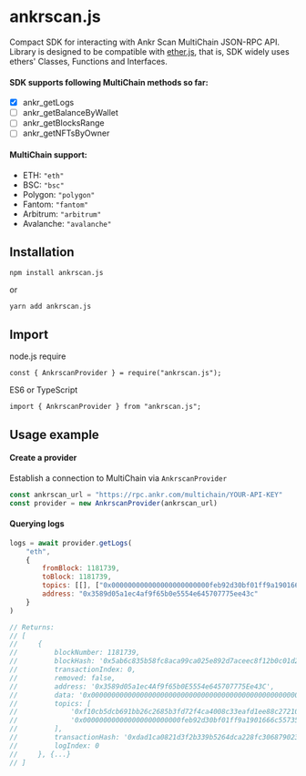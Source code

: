 # ankrscan.js
Compact SDK for interacting with Ankr Scan MultiChain JSON-RPC API.
Library is designed to be compatible with [ether.js](https://github.com/ethers-io/ethers.js),
that is, SDK widely uses ethers' Classes, Functions and Interfaces.

#### SDK supports following MultiChain methods so far:

- [x] ankr_getLogs
- [ ] ankr_getBalanceByWallet
- [ ] ankr_getBlocksRange
- [ ] ankr_getNFTsByOwner

#### MultiChain support:
- ETH: `"eth"`
- BSC: `"bsc"`
- Polygon: `"polygon"`
- Fantom: `"fantom"`
- Arbitrum: `"arbitrum"`
- Avalanche: `"avalanche"`

## Installation
```shell
npm install ankrscan.js
```
or
```shell
yarn add ankrscan.js
```

## Import
node.js require
```shell
const { AnkrscanProvider } = require("ankrscan.js");
```
ES6 or TypeScript
```shell
import { AnkrscanProvider } from "ankrscan.js";
```

## Usage example

#### Create a provider
Establish a connection to MultiChain via `AnkrscanProvider`
```javascript
const ankrscan_url = "https://rpc.ankr.com/multichain/YOUR-API-KEY"
const provider = new AnkrscanProvider(ankrscan_url)
```

#### Querying logs
```javascript
logs = await provider.getLogs(
    "eth",
    {
        fromBlock: 1181739,
        toBlock: 1181739,
        topics: [[], ["0x000000000000000000000000feb92d30bf01ff9a1901666c5573532bfa07eeec"]],
        address: "0x3589d05a1ec4af9f65b0e5554e645707775ee43c"
    }
)

// Returns:
// [
//     {
//         blockNumber: 1181739,
//         blockHash: '0x5ab6c835b58fc8aca99ca025e892d7aceec8f12b0c01d2bf194ee2b01b3d08ab',
//         transactionIndex: 0,
//         removed: false,
//         address: '0x3589d05a1ec4Af9f65b0E5554e645707775Ee43C',
//         data: '0x000000000000000000000000000000000000000000000000000000000000794d0000000000000000000000000000000000000000000000000000000000000000',
//         topics: [
//             '0xf10cb5dcb691bb26c2685b3fd72f4ca4008c33eafd1ee88c27210ef1db722459',
//             '0x000000000000000000000000feb92d30bf01ff9a1901666c5573532bfa07eeec'
//         ],
//         transactionHash: '0xdad1ca0821d3f2b339b5264dca228fc3068790235f3654e1860834a5eda0b5c8',
//         logIndex: 0
//     }, {...}
// ]

```
